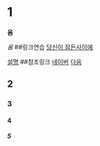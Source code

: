 ﻿# 1
**윰**

*윰*
##링크연습
[당신이 잠든사이에](https://linktv.pro/cast/tv/3640/%EB%8B%B9%EC%8B%A0%EC%9D%B4-%EC%9E%A0%EB%93%A0-%EC%82%AC%EC%9D%B4%EC%97%90-%EB%8B%A4%EC%8B%9C%EB%B3%B4%EA%B8%B0)

[설명](링크."설명")
##참조링크
[네이버][1]
[다음][2]

[1]: http://www.naver.com/ "네이버"
[2]: http://www.daum.net/ "다음"

## 2
### 3
#### 4
##### 5